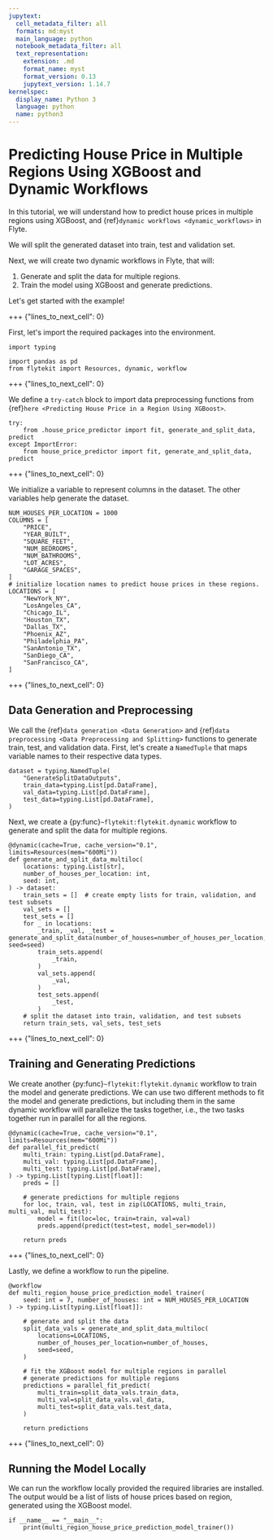```yaml
---
jupytext:
  cell_metadata_filter: all
  formats: md:myst
  main_language: python
  notebook_metadata_filter: all
  text_representation:
    extension: .md
    format_name: myst
    format_version: 0.13
    jupytext_version: 1.14.7
kernelspec:
  display_name: Python 3
  language: python
  name: python3
---
```


# Predicting House Price in Multiple Regions Using XGBoost and Dynamic Workflows

In this tutorial, we will understand how to predict house prices in multiple regions using XGBoost, and {ref}`dynamic workflows <dynamic_workflows>` in Flyte.

We will split the generated dataset into train, test and validation set.

Next, we will create two dynamic workflows in Flyte, that will:

1. Generate and split the data for multiple regions.
2. Train the model using XGBoost and generate predictions.

Let's get started with the example!

+++ {"lines_to_next_cell": 0}

First, let's import the required packages into the environment.

```{code-cell}
import typing

import pandas as pd
from flytekit import Resources, dynamic, workflow
```

+++ {"lines_to_next_cell": 0}

We define a `try-catch` block to import data preprocessing functions from {ref}`here <Predicting House Price in a Region Using XGBoost>`.

```{code-cell}
try:
    from .house_price_predictor import fit, generate_and_split_data, predict
except ImportError:
    from house_price_predictor import fit, generate_and_split_data, predict
```

+++ {"lines_to_next_cell": 0}

We initialize a variable to represent columns in the dataset. The other variables help generate the dataset.

```{code-cell}
NUM_HOUSES_PER_LOCATION = 1000
COLUMNS = [
    "PRICE",
    "YEAR_BUILT",
    "SQUARE_FEET",
    "NUM_BEDROOMS",
    "NUM_BATHROOMS",
    "LOT_ACRES",
    "GARAGE_SPACES",
]
# initialize location names to predict house prices in these regions.
LOCATIONS = [
    "NewYork_NY",
    "LosAngeles_CA",
    "Chicago_IL",
    "Houston_TX",
    "Dallas_TX",
    "Phoenix_AZ",
    "Philadelphia_PA",
    "SanAntonio_TX",
    "SanDiego_CA",
    "SanFrancisco_CA",
]
```

+++ {"lines_to_next_cell": 0}

## Data Generation and Preprocessing

We call the {ref}`data generation <Data Generation>` and {ref}`data preprocessing <Data Preprocessing and Splitting>` functions to generate train, test, and validation data.
First, let's create a `NamedTuple` that maps variable names to their respective data types.

```{code-cell}
dataset = typing.NamedTuple(
    "GenerateSplitDataOutputs",
    train_data=typing.List[pd.DataFrame],
    val_data=typing.List[pd.DataFrame],
    test_data=typing.List[pd.DataFrame],
)
```

Next, we create a {py:func}`~flytekit:flytekit.dynamic` workflow to generate and split the data for multiple regions.

```{code-cell}
@dynamic(cache=True, cache_version="0.1", limits=Resources(mem="600Mi"))
def generate_and_split_data_multiloc(
    locations: typing.List[str],
    number_of_houses_per_location: int,
    seed: int,
) -> dataset:
    train_sets = []  # create empty lists for train, validation, and test subsets
    val_sets = []
    test_sets = []
    for _ in locations:
        _train, _val, _test = generate_and_split_data(number_of_houses=number_of_houses_per_location, seed=seed)
        train_sets.append(
            _train,
        )
        val_sets.append(
            _val,
        )
        test_sets.append(
            _test,
        )
    # split the dataset into train, validation, and test subsets
    return train_sets, val_sets, test_sets
```

+++ {"lines_to_next_cell": 0}

## Training and Generating Predictions

We create another {py:func}`~flytekit:flytekit.dynamic` workflow to train the model and generate predictions.
We can use two different methods to fit the model and generate predictions, but including them in the same dynamic workflow will parallelize the tasks together, i.e., the two tasks together run in parallel for all the regions.

```{code-cell}
@dynamic(cache=True, cache_version="0.1", limits=Resources(mem="600Mi"))
def parallel_fit_predict(
    multi_train: typing.List[pd.DataFrame],
    multi_val: typing.List[pd.DataFrame],
    multi_test: typing.List[pd.DataFrame],
) -> typing.List[typing.List[float]]:
    preds = []

    # generate predictions for multiple regions
    for loc, train, val, test in zip(LOCATIONS, multi_train, multi_val, multi_test):
        model = fit(loc=loc, train=train, val=val)
        preds.append(predict(test=test, model_ser=model))

    return preds
```

+++ {"lines_to_next_cell": 0}

Lastly, we define a workflow to run the pipeline.

```{code-cell}
@workflow
def multi_region_house_price_prediction_model_trainer(
    seed: int = 7, number_of_houses: int = NUM_HOUSES_PER_LOCATION
) -> typing.List[typing.List[float]]:

    # generate and split the data
    split_data_vals = generate_and_split_data_multiloc(
        locations=LOCATIONS,
        number_of_houses_per_location=number_of_houses,
        seed=seed,
    )

    # fit the XGBoost model for multiple regions in parallel
    # generate predictions for multiple regions
    predictions = parallel_fit_predict(
        multi_train=split_data_vals.train_data,
        multi_val=split_data_vals.val_data,
        multi_test=split_data_vals.test_data,
    )

    return predictions
```

+++ {"lines_to_next_cell": 0}

## Running the Model Locally

We can run the workflow locally provided the required libraries are installed. The output would be a list of lists of house prices based on region, generated using the XGBoost model.

```{code-cell}
if __name__ == "__main__":
    print(multi_region_house_price_prediction_model_trainer())
```
